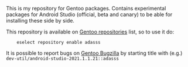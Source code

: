 This is my repository for Gentoo packages. Contains experimental packages for Android Studio (official, beta and canary) to be able for installing these side by side.

This repository is available on [Gentoo repositories](https://repos.gentoo.org) list, so to use it do:
```
	eselect repository enable adasss
```
 It is possible to report bugs on [Gentoo Bugzilla](https://bugs.gentoo.org/) by starting title with (e.g.) `dev-util/android-studio-2021.1.1.21::adasss`
 
